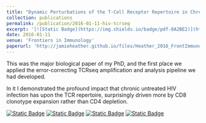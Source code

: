 ```yaml
---
title: "Dynamic Perturbations of the T-Cell Receptor Repertoire in Chronic HIV Infection and following Antiretroviral Therapy"
collection: publications
permalink: /publication/2016-01-11-hiv-tcrseq
excerpt: '[![Static Badge](https://img.shields.io/badge/pdf-8A2BE2)](http://jamieheather.github.io/files/Heather_2016_FrontImmuno_HIV_TCR_RepSeq.pdf) [![Static Badge](https://img.shields.io/badge/doi-purple)](https://dx.doi.org/10.3389/fimmu.2015.00644) [![Static Badge](https://img.shields.io/badge/data-green)](https://www.ncbi.nlm.nih.gov/bioproject/PRJNA258001) [![Static Badge](https://img.shields.io/badge/code-blue)](https://github.com/JamieHeather/tcr-analysis) TCRseq of chronically infected HIV patients.'
date: 2016-01-11
venue: 'Frontiers in Immunology'
paperurl: 'http://jamieheather.github.io/files/Heather_2016_FrontImmuno_HIV_TCR_RepSeq.pdf'
---
```

This was the major biological paper of my PhD, and the first place we applied the error-correcting TCRseq amplification and analysis pipeline we had developed.


In it I demonstrated the profound impact that chronic untreated HIV infection has upon the TCR repertoire, surprisingly driven more by CD8 clonotype expansion rather than CD4 depletion.



[![Static Badge](https://img.shields.io/badge/pdf-8A2BE2)](http://jamieheather.github.io/files/Heather_2016_FrontImmuno_HIV_TCR_RepSeq.pdf) [![Static Badge](https://img.shields.io/badge/doi-purple)](https://dx.doi.org/10.3389/fimmu.2015.00644) [![Static Badge](https://img.shields.io/badge/data-green)](https://www.ncbi.nlm.nih.gov/bioproject/PRJNA258001) [![Static Badge](https://img.shields.io/badge/code-blue)](https://github.com/JamieHeather/tcr-analysis) 